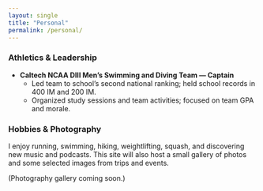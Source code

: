 ```yaml
---
layout: single
title: "Personal"
permalink: /personal/
---
```


### Athletics & Leadership

- **Caltech NCAA DIII Men’s Swimming and Diving Team — Captain**
  - Led team to school’s second national ranking; held school records in 400 IM and 200 IM.
  - Organized study sessions and team activities; focused on team GPA and morale.

### Hobbies & Photography

I enjoy running, swimming, hiking, weightlifting, squash, and discovering new music and podcasts. This site will also host a small gallery of photos and some selected images from trips and events.

(Photography gallery coming soon.)
